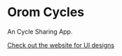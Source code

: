 # Orom Cycles
An Cycle Sharing App.

[Check out the website for UI designs](https://www.sanjeevragunathan.com/orom-cycles)
